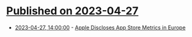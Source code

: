 # [Published on 2023-04-27](index.md)

* [2023-04-27, 14:00:00](https://apple.slashdot.org/story/23/04/27/1343211/apple-discloses-app-store-metrics-in-europe?utm_source=rss1.0mainlinkanon&utm_medium=feed) - [Apple Discloses App Store Metrics in Europe](https://apple.slashdot.org/story/23/04/27/1343211/apple-discloses-app-store-metrics-in-europe?utm_source=rss1.0mainlinkanon&utm_medium=feed)
